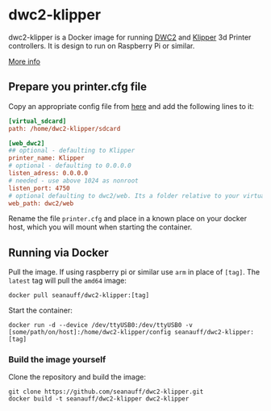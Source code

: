 # dwc2-klipper

dwc2-klipper is a Docker image for running [DWC2] and [Klipper] 3d Printer controllers. It is design to run on Raspberry Pi or similar.

[More info](https://klipper.info/klipper-+-dwc2-1/things-to-know-about-klipper-and-dwc2)

## Prepare you printer.cfg file

Copy an appropriate config file from [here](https://github.com/KevinOConnor/klipper/tree/master/config) and add the following lines to it:

```cfg
[virtual_sdcard]
path: /home/dwc2-klipper/sdcard

[web_dwc2]
## optional - defaulting to Klipper
printer_name: Klipper
# optional - defaulting to 0.0.0.0
listen_adress: 0.0.0.0
# needed - use above 1024 as nonroot
listen_port: 4750
# optional defaulting to dwc2/web. Its a folder relative to your virtual sdcard.
web_path: dwc2/web
```

Rename the file `printer.cfg` and place in a known place on your docker host, which you will mount when starting the container.

## Running via Docker

Pull the image. If using raspberry pi or similar use `arm` in place of `[tag]`. The `latest` tag will pull the `amd64` image:

```shell
docker pull seanauff/dwc2-klipper:[tag]
```

Start the container:

```shell
docker run -d --device /dev/ttyUSB0:/dev/ttyUSB0 -v [some/path/on/host]:/home/dwc2-klipper/config seanauff/dwc2-klipper:[tag]
```

### Build the image yourself

Clone the repository and build the image:

```shell
git clone https://github.com/seanauff/dwc2-klipper.git
docker build -t seanauff/dwc2-klipper dwc2-klipper
```

[DWC2]: https://github.com/Stephan3/dwc2-for-klipper
[Klipper]: https://github.com/KevinOConnor/klipper
